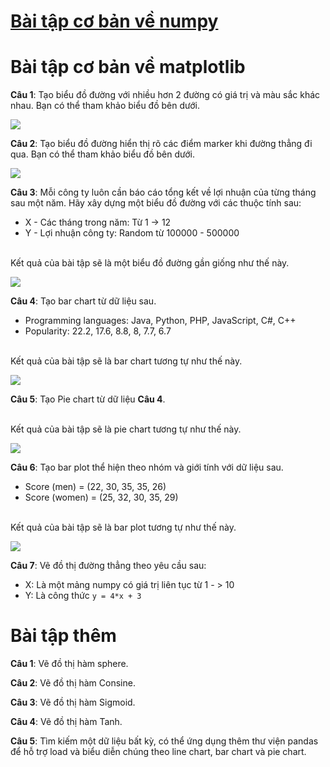 # [Bài tập cơ bản về numpy](https://aivietnam.ai/courses/aisummer2019/lessons/numpy-exercises/)

# Bài tập cơ bản về matplotlib

**Câu 1**: Tạo biểu đồ đường với nhiều hơn 2 đường có giá trị và màu sắc khác nhau. Bạn có thể tham khảo biểu đồ bên dưới.

![](https://www.w3resource.com/w3r_images/matplotlib-basic-exercise-6.png)

**Câu 2**: Tạo biểu đồ đường hiển thị rõ các điểm marker khi đường thẳng đi qua. Bạn có thể tham khảo biểu đồ bên dưới.

![](https://www.w3resource.com/w3r_images/matplotlib-basic-exercise-8.png)

**Câu 3**: Mỗi công ty luôn cần báo cáo tổng kết về lợi nhuận của từng tháng sau một năm. Hãy xây dựng một biểu đồ đường với các thuộc tính sau:
- X - Các tháng trong năm: Từ 1 -> 12
- Y - Lợi nhuận công ty: Random từ 100000 - 500000

<br>Kết quả của bài tập sẽ là một biểu đồ đường gần giống như thế này.

![](https://pynative.com/wp-content/uploads/2019/01/matplotlib_and_pandas_exercise_1_plot_company_profit-768x512.png)

**Câu 4**: Tạo bar chart từ dữ liệu sau.
- Programming languages: Java, Python, PHP, JavaScript, C#, C++
- Popularity: 22.2, 17.6, 8.8, 8, 7.7, 6.7

<br>Kết quả của bài tập sẽ là bar chart tương tự như thế này.

![](https://www.w3resource.com/w3r_images/matplotlib-barchart-exercise-1.png)

**Câu 5**: Tạo Pie chart từ dữ liệu **Câu 4**.

<br>Kết quả của bài tập sẽ là pie chart tương tự như thế này.

![](https://www.w3resource.com/w3r_images/matplotlib-piechart-exercise-1.png)

**Câu 6**: Tạo bar plot thể hiện theo nhóm và giới tính với dữ liệu sau.
- Score (men) = (22, 30, 35, 35, 26)
- Score (women) = (25, 32, 30, 35, 29)

<br>Kết quả của bài tập sẽ là bar plot tương tự như thế này.

![](https://www.w3resource.com/w3r_images/matplotlib-barchart-exercise-10.png)

**Câu 7**: Vẽ đồ thị đường thẳng theo yêu cầu sau:
- X: Là một mảng numpy có giá trị liên tục từ 1 - > 10
- Y: Là công thức ```y = 4*x + 3```

# Bài tập thêm

**Câu 1**: Vẽ đồ thị hàm sphere.

**Câu 2**: Vẽ đồ thị hàm Consine.

**Câu 3**: Vẽ đồ thị hàm Sigmoid.

**Câu 4**: Vẽ đồ thị hàm Tanh.

**Câu 5**: Tìm kiếm một dữ liệu bất kỳ, có thể ứng dụng thêm thư viện pandas để hỗ trợ load và biểu diễn chúng theo line chart, bar chart và pie chart.

